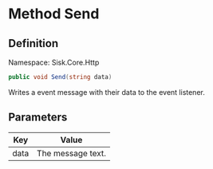 # Method Send

## Definition
Namespace: Sisk.Core.Http

```csharp
public void Send(string data)
```

Writes a event message with their data to the event listener.

## Parameters

| Key | Value |
| --- | --- |
| data | The message text. | 


